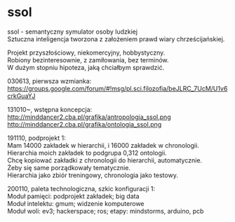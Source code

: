 # ssol  
ssol - semantyczny symulator osoby ludzkiej   
Sztuczna inteligencja tworzona z założeniem prawd wiary chrześcijańskiej.   

Projekt przyszłościowy, niekomercyjny, hobbystyczny.   
Robiony bezinteresownie, z zamiłowania, bez terminów.   
W dużym stopniu hipoteza, jaką chciałbym sprawdzić.  

030613, pierwsza wzmianka:  
https://groups.google.com/forum/#!msg/pl.sci.filozofia/beJLRC_7UcM/U1v6crkGuaYJ

131010~, wstępna koncepcja:  
http://minddancer2.cba.pl/grafika/antropologia_ssol.png  
http://minddancer2.cba.pl/grafika/ontologia_ssol.png    

191110, podprojekt 1:   
Mam 14000 zakładek w hierarchii, i 16000 zakładek w chronologii.    
Hierarchia moich zakładek to podgrupa 0,312 ontologii.  
Chcę kopiować zakładki z chronologii do hierarchii, automatycznie.     
Żeby się same porządkowały tematycznie.   
Hierarchia jako zbiór treningowy, chronologia jako testowy.  

200110, paleta technologiczna, szkic konfiguracji 1:    
Moduł pamięci: podprojekt zakładek; big data    
Moduł intelektu: gmum; widzenie komputerowe   
Moduł woli: ev3; hackerspace; ros; etapy: mindstorms, arduino, pcb    
